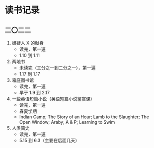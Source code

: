 # 读书记录


## 二〇二二
1. 嫌疑人 X 的献身
	- 读完，第一遍
	- 1.10 到 1.11
2. 两地书
	- 未读完（三分之一到二分之一），第一遍
	- 1.17 到 1.17
3. 箱庭图书馆
	- 读完，第一遍
	- 早于 1.9 到 2.17
4. 一些英语短篇小说（英语短篇小说鉴赏课）
	- 读完，第一遍
	- 春夏学期
	- Indian Camp; The Story of an Hour; Lamb to the Slaughter; The Open Window; Araby; A & P; Learning to Swim
5. 人类简史
	- 读完，第一遍
	- 5.15 到 6.3（主要在后面几天）
